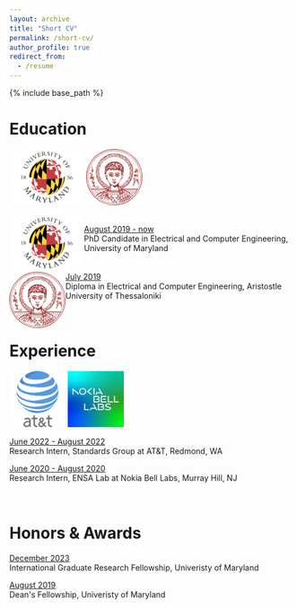 ```yaml
---
layout: archive
title: "Short CV"
permalink: /short-cv/
author_profile: true
redirect_from:
  - /resume
---
```


{% include base_path %}

Education
======
![alt text](/images/umd-logo.png) ![alt text](/images/auth-logo.png)

<img align="left" src="/images/umd-logo.png">
<br/>
<ins>August 2019 - now </ins> <br/>
PhD Candidate in Electrical and Computer Engineering, University of Maryland <br/>
<br/>
<br/>

<img align="left" src="/images/auth-logo.png">
<ins>July 2019</ins><br/>
Diploma in Electrical and Computer Engineering, Aristostle University of Thessaloniki <br/>
<br/>
<br/>

Experience
======
 ![alt text](/images/at&t.png) ![alt text](/images/nokia-logo.jpg)
 
<ins>June 2022 - August 2022</ins> <br/>
Research Intern, Standards Group at AT&T, Redmond, WA <br/>

<ins>June 2020 - August 2020</ins> <br/>
Research Intern, ENSA Lab at Nokia Bell Labs, Murray Hill, NJ <br/>
<br/>
<br/>

Honors & Awards
======

<ins>December 2023</ins> <br/>
International Graduate Research Fellowship, Univeristy of Maryland <br/>

<ins>August 2019</ins> <br/>
Dean's Fellowship, Univeristy of Maryland <br/>
<br/>
<br/>
